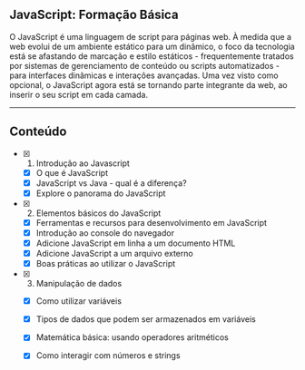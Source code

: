 ## JavaScript: Formação Básica

O JavaScript é uma linguagem de script para páginas web. À medida que a web evolui de um ambiente estático para um dinâmico, o foco da tecnologia está se afastando de marcação e estilo estáticos - frequentemente tratados por sistemas de gerenciamento de conteúdo ou scripts automatizados - para interfaces dinâmicas e interações avançadas. Uma vez visto como opcional, o JavaScript agora está se tornando parte integrante da web, ao inserir o seu script em cada camada.

---

## Conteúdo

- [x] 1. Introdução ao Javascript
    - [x] O que é JavaScript
    - [x] JavaScript vs Java - qual é a diferença?
    - [x] Explore o panorama do JavaScript

- [x] 2. Elementos básicos do JavaScript
    - [x] Ferramentas e recursos para desenvolvimento em JavaScript
    - [x] Introdução ao console do navegador
    - [x] Adicione JavaScript em linha a um documento HTML
    - [X] Adicione JavaScript a um arquivo externo
    - [x] Boas práticas ao utilizar o JavaScript

- [x] 3. Manipulação de dados
    - [x] Como utilizar variáveis
    - [x] Tipos de dados que podem ser armazenados em variáveis
    - [x] Matemática básica: usando operadores aritméticos
    - [x] Como interagir com números e strings

